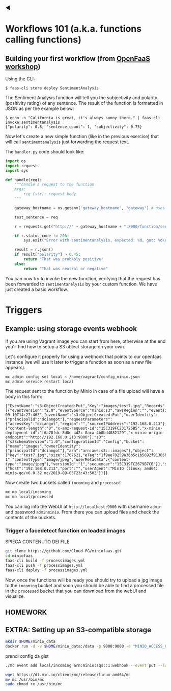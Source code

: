 ### [◀](README.md)

# Workflows 101 (a.k.a. functions calling functions)

## Building your first workflow (from [OpenFaaS workshop](https://github.com/openfaas/workshop/blob/master/lab4.md#kubernetes-1))

Using the CLI:

```
$ faas-cli store deploy SentimentAnalysis
```

The Sentiment Analysis function will tell you the subjectivity and polarity (positivity rating) of any sentence. The result of the function is formatted in JSON as per the example below:

```
$ echo -n "California is great, it's always sunny there." | faas-cli invoke sentimentanalysis
{"polarity": 0.8, "sentence_count": 1, "subjectivity": 0.75}
```

Now let's create a new simple function (like in the previous exercise) that will call `sentimentanalysis` just forwarding the request text.

The `handler.py` code should look like:

```python
import os
import requests
import sys

def handle(req):
    """handle a request to the function
    Args:
        req (str): request body
    """

    gateway_hostname = os.getenv("gateway_hostname", "gateway") # uses a default of "gateway" for when "gateway_hostname" is not set

    test_sentence = req

    r = requests.get("http://" + gateway_hostname + ":8080/function/sentimentanalysis", data= test_sentence)

    if r.status_code != 200:
        sys.exit("Error with sentimentanalysis, expected: %d, got: %d\n" % (200, r.status_code))

    result = r.json()
    if result["polarity"] > 0.45:
        return "That was probably positive"
    else:
        return "That was neutral or negative"
```

You can now try to invoke the new function, verifying that the request has been forwarded to `sentimentanalysis` by your custom function. We have just created a basic workflow.

# Triggers

## Example: using storage events webhook

If you are using Vagrant image you can start from here, otherwise at the end you'll find how to setup a S3 object storage on your own.

Let's configure it properly for using a webhook that points to our openfaas instance (we will use it later to trigger a function as soon as a new file appears).

```bash
mc admin config set local < /home/vagrant/config_minio.json
mc admin service restart local
```

The request sent to the function by Minio in case of a file upload will have a body in this form:

```text
{"EventName":"s3:ObjectCreated:Put","Key":"images/test7.jpg","Records":[{"eventVersion":"2.0","eventSource":"minio:s3","awsRegion":"","eventTime":"2019-09-10T14:27:46Z","eventName":"s3:ObjectCreated:Put","userIdentity":{"principalId":"dciangot"},"requestParameters":{"accessKey":"dciangot","region":"","sourceIPAddress":"192.168.0.213"},"responseElements":{"content-length":"0","x-amz-request-id":"15C319FC231726B5","x-minio-deployment-id":"f6a78fdc-8d8e-4d2c-8aca-4b0bd4082129","x-minio-origin-endpoint":"http://192.168.0.213:9000"},"s3":{"s3SchemaVersion":"1.0","configurationId":"Config","bucket":{"name":"images","ownerIdentity":{"principalId":"dciangot"},"arn":"arn:aws:s3:::images"},"object":{"key":"test7.jpg","size":1767621,"eTag":"1f9ae70259a36b5c1b5692f91386bb75-1","contentType":"image/jpeg","userMetadata":{"content-type":"image/jpeg"},"versionId":"1","sequencer":"15C319FC2679B7CB"}},"source":{"host":"192.168.0.213","port":"","userAgent":"MinIO (linux; amd64) minio-go/v6.0.32 mc/2019-09-05T23:43:50Z"}}]}
```

Now create two buckets called `incoming` and `processed`

```bash
mc mb local/incoming
mc mb local/processed
```

You can log into the WebUI at `http://localhost:9000` with username `admin` and password `adminminio`.
From there you can upload files and check the contents of the buckets.


### Trigger a facedetect function on loaded images

SPIEGA CONTENUTO DEI FILE

```bash
git clone https://github.com/Cloud-PG/miniofaas.git
cd miniofaas
faas-cli build -f processimages.yml
faas-cli push -f processimages.yml
faas-cli deploy -f processimages.yml
```

Now, once the functions will be ready you should try to upload a jpg image to the `incoming` bucket and soon you should be able to find a processed file in the `processed` bucket that you can download from the webUI and visualize.


## HOMEWORK



## EXTRA: Setting up an S3-compatible storage

```bash
mkdir $HOME/minio_data
docker run -d -v $HOME/minio_data:/data -p 9000:9000 -e "MINIO_ACCESS_KEY=admin" -e "MINIO_SECRET_KEY=admindciangot"  minio/minio server /data
```

prendi config da gist

```bash
./mc event add local/incoming arn:minio:sqs::1:webhook --event put --suffix .jpg
```

```bash
wget https://dl.min.io/client/mc/release/linux-amd64/mc
mv mc /usr/bin/mc
sudo chmod +x /usr/bin/mc
```
